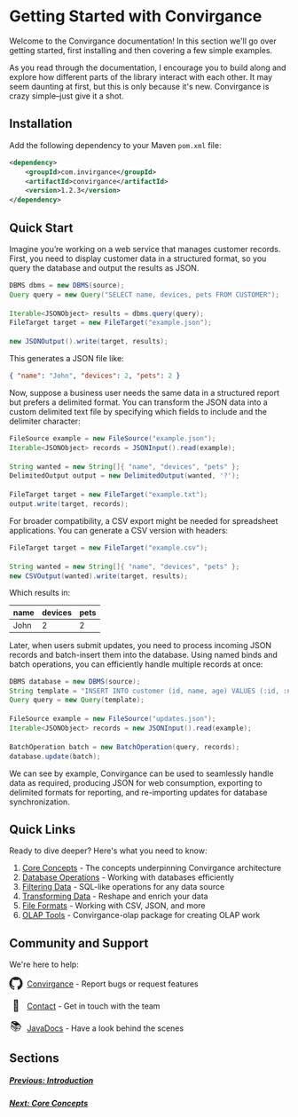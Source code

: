 # Getting Started with Convirgance

Welcome to the Convirgance documentation! In this section we'll go over getting started, first installing and then covering a few simple examples.

As you read through the documentation, I encourage you to build along and explore how different parts of the library interact with each other. It may seem daunting at first, but this is only because it's new. Convirgance is crazy simple–just give it a shot.

## Installation

Add the following dependency to your Maven `pom.xml` file:

```xml
<dependency>
    <groupId>com.invirgance</groupId>
    <artifactId>convirgance</artifactId>
    <version>1.2.3</version>
</dependency>
```

## Quick Start

Imagine you’re working on a web service that manages customer records. First, you need to display customer data in a structured format, so you query the database and output the results as JSON.

```java
DBMS dbms = new DBMS(source);
Query query = new Query("SELECT name, devices, pets FROM CUSTOMER");

Iterable<JSONObject> results = dbms.query(query);
FileTarget target = new FileTarget("example.json");

new JSONOutput().write(target, results);
```

This generates a JSON file like:

```json
{ "name": "John", "devices": 2, "pets": 2 }
```

Now, suppose a business user needs the same data in a structured report but prefers a delimited format. You can transform the JSON data into a custom delimited text file by specifying which fields to include and the delimiter character:

```java
FileSource example = new FileSource("example.json");
Iterable<JSONObject> records = JSONInput().read(example);

String wanted = new String[]{ "name", "devices", "pets" };
DelimitedOutput output = new DelimitedOutput(wanted, '?');

FileTarget target = new FileTarget("example.txt");
output.write(target, records);
```

For broader compatibility, a CSV export might be needed for spreadsheet applications. You can generate a CSV version with headers:

```java
FileTarget target = new FileTarget("example.csv");

String wanted = new String[]{ "name", "devices", "pets" };
new CSVOutput(wanted).write(target, results);
```

Which results in:

| name | devices | pets |
| ---- | ------- | ---- |
| John | 2       | 2    |

Later, when users submit updates, you need to process incoming JSON records and batch-insert them into the database. Using named binds and batch operations, you can efficiently handle multiple records at once:

```java
DBMS database = new DBMS(source);
String template = "INSERT INTO customer (id, name, age) VALUES (:id, :name, :age)";
Query query = new Query(template);

FileSource example = new FileSource("updates.json");
Iterable<JSONObject> records = new JSONInput().read(example);

BatchOperation batch = new BatchOperation(query, records);
database.update(batch);
```

We can see by example, Convirgance can be used to seamlessly handle data as required, producing JSON for web consumption, exporting to delimited formats for reporting, and re-importing updates for database synchronization.

## Quick Links

Ready to dive deeper? Here's what you need to know:

1. [Core Concepts](core-concepts.md) - The concepts underpinning Convirgance architecture
2. [Database Operations](database-operations.md) - Working with databases efficiently
3. [Filtering Data](filtering-data.md) - SQL-like operations for any data source
4. [Transforming Data](transforming-data.md) - Reshape and enrich your data
5. [File Formats](file-formats.md) - Working with CSV, JSON, and more
6. [OLAP Tools](olap.md) - Convirgance-olap package for creating OLAP work

## Community and Support

We're here to help:

<div style="display: flex; align-items: center; gap: 8px; margin-bottom: 16px">
 <img src="./images/github.png" width="24" height="24" style="display: flex; align-items: center; justify-content: center;">
 <div>
     <a href="https://github.com/InvirganceOpenSource/convirgance">Convirgance</a>
     <span>- Report bugs or request features</span>
 </div>
</div>

<div style="display: flex; align-items: center; gap: 8px; margin-bottom: 16px">
  <span style="display: flex; align-items: center; justify-content: center;font-size:20px; width: 24px; height: 24px">📑</span>
  <div>
    <a href="./#/contact.md">Contact</a>
    <span>- Get in touch with the team</span>
  </div>
</div>

<div style="display: flex; align-items: center; gap: 8px; margin-bottom: 16px">
  <span style="display: flex; align-items: center; justify-content: center;font-size:20px; width: 24px; height: 24px">📚</span>
  <div>
    <a href="https://docs.invirgance.com/javadocs/convirgance/latest/">JavaDocs</a>
    <span>- Have a look behind the scenes</span>
  </div>
</div>

## Sections

##### [Previous: Introduction](./?id=convirgance)

##### [Next: Core Concepts](./concepts?id=core-concepts-and-goals)

